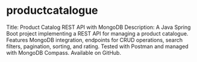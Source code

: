 # productcatalogue
Title: Product Catalog REST API with MongoDB  Description: A Java Spring Boot project implementing a REST API for managing a product catalogue. Features MongoDB integration, endpoints for CRUD operations, search filters, pagination, sorting, and rating. Tested with Postman and managed with MongoDB Compass. Available on GitHub.
